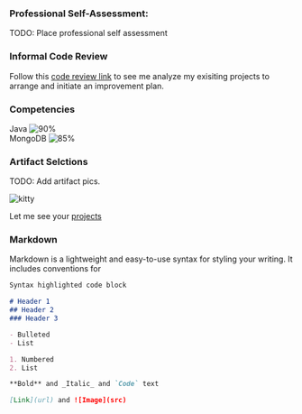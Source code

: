 ### Professional Self-Assessment:

TODO: Place professional self assessment

### Informal Code Review

Follow this [code review link](https://drive.google.com/file/d/1cc_g1UeDz6uWrgaCRTW6o_uYW2qJjXfD/view?usp=sharing) to see me analyze my exisiting projects to arrange and initiate an improvement plan.

### Competencies

Java 
![90%](https://progress-bar.dev/90) <br />
MongoDB 
![85%](https://progress-bar.dev/85) <br />

### Artifact Selctions

TODO: Add artifact pics.

![kitty](https://user-images.githubusercontent.com/55894383/144662655-92a4e58e-4666-4247-a8b6-689346e268f4.jpg)

Let me see your [projects](https://fambam-ec.github.io/projects.html)

### Markdown

Markdown is a lightweight and easy-to-use syntax for styling your writing. It includes conventions for

```markdown
Syntax highlighted code block

# Header 1
## Header 2
### Header 3

- Bulleted
- List

1. Numbered
2. List

**Bold** and _Italic_ and `Code` text

[Link](url) and ![Image](src)
```


